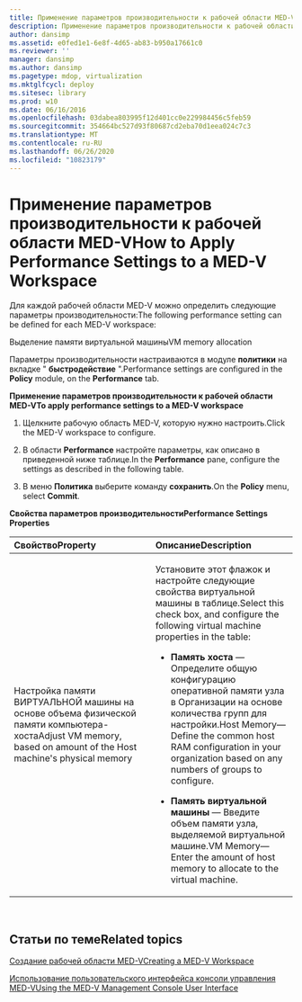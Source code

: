 ```yaml
---
title: Применение параметров производительности к рабочей области MED-V
description: Применение параметров производительности к рабочей области MED-V
author: dansimp
ms.assetid: e0fed1e1-6e8f-4d65-ab83-b950a17661c0
ms.reviewer: ''
manager: dansimp
ms.author: dansimp
ms.pagetype: mdop, virtualization
ms.mktglfcycl: deploy
ms.sitesec: library
ms.prod: w10
ms.date: 06/16/2016
ms.openlocfilehash: 03dabea803995f12d401cc0e229984456c5feb59
ms.sourcegitcommit: 354664bc527d93f80687cd2eba70d1eea024c7c3
ms.translationtype: MT
ms.contentlocale: ru-RU
ms.lasthandoff: 06/26/2020
ms.locfileid: "10823179"
---
```

# <span data-ttu-id="9fdf3-103">Применение параметров производительности к рабочей области MED-V</span><span class="sxs-lookup"><span data-stu-id="9fdf3-103">How to Apply Performance Settings to a MED-V Workspace</span></span>


<span data-ttu-id="9fdf3-104">Для каждой рабочей области MED-V можно определить следующие параметры производительности:</span><span class="sxs-lookup"><span data-stu-id="9fdf3-104">The following performance setting can be defined for each MED-V workspace:</span></span>

<span data-ttu-id="9fdf3-105">Выделение памяти виртуальной машины</span><span class="sxs-lookup"><span data-stu-id="9fdf3-105">VM memory allocation</span></span>

<span data-ttu-id="9fdf3-106">Параметры производительности настраиваются в модуле **политики** на вкладке " **быстродействие** ".</span><span class="sxs-lookup"><span data-stu-id="9fdf3-106">Performance settings are configured in the **Policy** module, on the **Performance** tab.</span></span>

**<span data-ttu-id="9fdf3-107">Применение параметров производительности к рабочей области MED-V</span><span class="sxs-lookup"><span data-stu-id="9fdf3-107">To apply performance settings to a MED-V workspace</span></span>**

1.  <span data-ttu-id="9fdf3-108">Щелкните рабочую область MED-V, которую нужно настроить.</span><span class="sxs-lookup"><span data-stu-id="9fdf3-108">Click the MED-V workspace to configure.</span></span>

2.  <span data-ttu-id="9fdf3-109">В области **Performance** настройте параметры, как описано в приведенной ниже таблице.</span><span class="sxs-lookup"><span data-stu-id="9fdf3-109">In the **Performance** pane, configure the settings as described in the following table.</span></span>

3.  <span data-ttu-id="9fdf3-110">В меню **Политика** выберите команду **сохранить**.</span><span class="sxs-lookup"><span data-stu-id="9fdf3-110">On the **Policy** menu, select **Commit**.</span></span>

**<span data-ttu-id="9fdf3-111">Свойства параметров производительности</span><span class="sxs-lookup"><span data-stu-id="9fdf3-111">Performance Settings Properties</span></span>**

<table>
<colgroup>
<col width="50%" />
<col width="50%" />
</colgroup>
<thead>
<tr class="header">
<th align="left"><span data-ttu-id="9fdf3-112">Свойство</span><span class="sxs-lookup"><span data-stu-id="9fdf3-112">Property</span></span></th>
<th align="left"><span data-ttu-id="9fdf3-113">Описание</span><span class="sxs-lookup"><span data-stu-id="9fdf3-113">Description</span></span></th>
</tr>
</thead>
<tbody>
<tr class="odd">
<td align="left"><p><span data-ttu-id="9fdf3-114">Настройка памяти ВИРТУАЛЬНОЙ машины на основе объема физической памяти компьютера-хоста</span><span class="sxs-lookup"><span data-stu-id="9fdf3-114">Adjust VM memory, based on amount of the Host machine's physical memory</span></span></p></td>
<td align="left"><p><span data-ttu-id="9fdf3-115">Установите этот флажок и настройте следующие свойства виртуальной машины в таблице.</span><span class="sxs-lookup"><span data-stu-id="9fdf3-115">Select this check box, and configure the following virtual machine properties in the table:</span></span></p>
<ul>
<li><p><strong><span data-ttu-id="9fdf3-116">Память хоста </strong> — Определите общую конфигурацию оперативной памяти узла в Организации на основе количества групп для настройки.</span><span class="sxs-lookup"><span data-stu-id="9fdf3-116">Host Memory</strong>—Define the common host RAM configuration in your organization based on any numbers of groups to configure.</span></span></p></li>
<li><p><strong><span data-ttu-id="9fdf3-117">Память виртуальной машины </strong> — Введите объем памяти узла, выделяемой виртуальной машине.</span><span class="sxs-lookup"><span data-stu-id="9fdf3-117">VM Memory</strong>—Enter the amount of host memory to allocate to the virtual machine.</span></span></p></li>
</ul></td>
</tr>
</tbody>
</table>

 

## <span data-ttu-id="9fdf3-118">Статьи по теме</span><span class="sxs-lookup"><span data-stu-id="9fdf3-118">Related topics</span></span>


[<span data-ttu-id="9fdf3-119">Создание рабочей области MED-V</span><span class="sxs-lookup"><span data-stu-id="9fdf3-119">Creating a MED-V Workspace</span></span>](creating-a-med-v-workspacemedv-10-sp1.md)

[<span data-ttu-id="9fdf3-120">Использование пользовательского интерфейса консоли управления MED-V</span><span class="sxs-lookup"><span data-stu-id="9fdf3-120">Using the MED-V Management Console User Interface</span></span>](using-the-med-v-management-console-user-interface.md)

 

 






